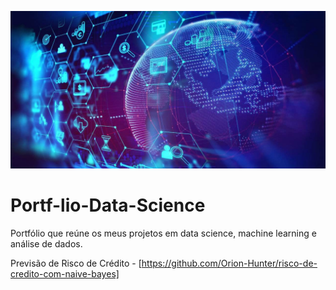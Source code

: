 ![Screenshot](data-science-1280x640.jpg)



# Portf-lio-Data-Science
Portfólio que reúne os meus projetos em data science, machine learning e análise de dados.


Previsão de Risco de Crédito - [https://github.com/Orion-Hunter/risco-de-credito-com-naive-bayes]
